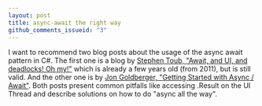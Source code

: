 ```yaml
---
layout: post
title: async-await the right way
github_comments_issueid: "3"
---
```


I want to recommend two blog posts about the usage of the async await pattern in C#.
The first one is a blog by [Stephen Toub, "Await, and UI, and deadlocks! Oh my!"](https://blogs.msdn.microsoft.com/pfxteam/2011/01/13/await-and-ui-and-deadlocks-oh-my/ "Await, and UI, and deadlocks! Oh my!")
which is already a few years old (from 2011), but is still valid.
And the other one is by [Jon Goldberger, "Getting Started with Async / Await"](https://blog.xamarin.com/getting-started-with-async-await/ "Getting Started with Async / Await").
Both posts present common pitfalls like accessing .Result on the UI Thread and describe solutions on how to do "async all the way".

